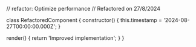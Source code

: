 // refactor: Optimize performance
// Refactored on 27/8/2024

class RefactoredComponent {
  constructor() {
    this.timestamp = '2024-08-27T00:00:00.000Z';
  }

  render() {
    return 'Improved implementation';
  }
}